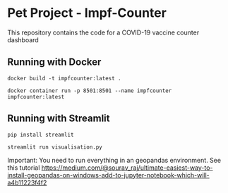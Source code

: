 # Pet Project - Impf-Counter

This repository contains the code for a COVID-19 vaccine counter dashboard

## Running with Docker

```
docker build -t impfcounter:latest .

docker container run -p 8501:8501 --name impfcounter impfcounter:latest
```

## Running with Streamlit

```
pip install streamlit

streamlit run visualisation.py
```

Important: You need to run everything in an geopandas environment. See this tutorial https://medium.com/@sourav_raj/ultimate-easiest-way-to-install-geopandas-on-windows-add-to-jupyter-notebook-which-will-a4b11223f4f2

